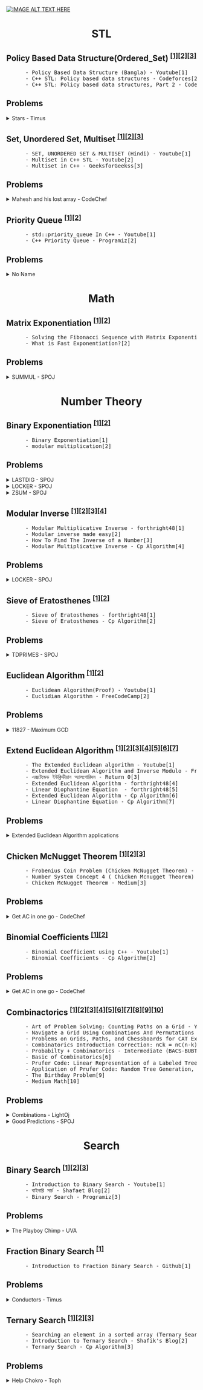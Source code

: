 
[![IMAGE ALT TEXT HERE](https://github.com/Anikcb/Programming/blob/main/Data/you1.png?raw=true)](https://youtu.be/4Fbd59j_PRI)



<h1 align="center">STL</h1>


## Policy Based Data Structure(Ordered_Set) <sup>[[1]](https://youtu.be/MiBrJTNOEP0)</sup><sup>[[2]](https://codeforces.com/blog/entry/11080)</sup><sup>[[3]](https://codeforces.com/blog/entry/13279)</sup>
<pre>
      - Policy Based Data Structure (Bangla) - Youtube[1]
      - C++ STL: Policy based data structures - Codeforces[2]
      - C++ STL: Policy based data structures, Part 2 - Codeforces[3]
</pre> 
## Problems
<details>
  <summary>Stars - Timus</summary>

  <blockquote>

  ```sh
  https://acm.timus.ru/problem.aspx?space=1&num=1028
  ```
        
 <details>

  <summary>Solution</summary>
  
  <blockquote>
  
  ```c++
  
     ordered_set s;
     ll n;
     cin>>n;
     for(ll i=1;i<=n;i++)
     {
         ll a,b;
         cin>>a>>b;
         s.insert(make_pair(a,b));
         ll pos=s.order_of_key(make_pair(a,b));
         A[pos]++;
     }
     for(ll i=0;i<n;i++)cout<<A[i]<<endl;
        
  ```
  </blockquote>
  </details>      
      
      
      
 </blockquote>
</details>

  </details>
  
  
  
  
  
      
      
      
      
      
## Set, Unordered Set, Multiset <sup>[[1]](https://youtu.be/7mx2BasNK0w)</sup><sup>[[2]](https://youtu.be/xelzlR_OGnI)</sup><sup>[[3]](https://www.geeksforgeeks.org/multiset-in-cpp-stl/)</sup>
<pre>
      - SET, UNORDERED SET & MULTISET (Hindi) - Youtube[1]
      - Multiset in C++ STL - Youtube[2]
      - Multiset in C++ - GeeksforGeekss[3]
</pre> 
## Problems
<details>
  <summary>Mahesh and his lost array - CodeChef</summary>

  <blockquote>

  ```sh
     https://www.codechef.com/problems/ANUMLA
  ```
        
 <details>

  <summary>Solution</summary>
  
  <blockquote>
  
  ```sh
      Solve it!! 
  ```
  </blockquote>
  </details>      
      
      
      
 </blockquote>
</details>

  </details>      
  
  
  
  
  
  
  
  
  
  
  
  
  ## Priority Queue <sup>[[1]](https://youtu.be/JSqznrzWGvc)</sup><sup>[[2]](https://www.programiz.com/cpp-programming/priority-queue)</sup>
<pre>
      - std::priority_queue In C++ - Youtube[1]
      - C++ Priority Queue - Programiz[2]
</pre> 
## Problems
<details>
  <summary>No Name</summary>

  <blockquote>

  ```sh
     Priority Queue is very useful to solve Graph problems
  ```
        
 <details>

  <summary>Solution</summary>
  
  <blockquote>
  
  ```sh
      There is no solution right now!!
  ```
  </blockquote>
  </details>      
      
      
      
 </blockquote>
</details>

  </details> 
  
  
  
  
  
  
  
  
  
  
  
  
  
  
  

<h1 align="center">Math</h1>

## Matrix Exponentiation <sup>[[1]](https://youtu.be/EEb6JP3NXBI)</sup><sup>[[2]](https://youtu.be/EEb6JP3NXBI)</sup>
<pre>
      - Solving the Fibonacci Sequence with Matrix Exponentiation[1]
      - What is Fast Exponentiation?[2]
</pre> 
## Problems



<details>
  <summary> SUMMUL - SPOJ </summary>

  <blockquote>
  

  <details><summary> Problem Link </summary>
  <blockquote>

  ```sh
  https://www.spoj.com/problems/SUMMUL/
  ```
  
  </blockquote>
  </details>
  
        
        
<details>

  <summary>Solutions </summary>
  

  <details><summary> Solution-1 </summary>
  <blockquote>

  ```c++
      //#include <ext/pb_ds/assoc_container.hpp>
      //#include <ext/pb_ds/tree_policy.hpp>
      //#include<bits/stdc++.h>
      #include <iomanip>
      #include <iostream>
      #include <algorithm>
      #include <cstdio>
      #include <cstdlib>
      #include <cstring>
      #include <string>
      #include <cmath>
      #include <vector>
      #include <set>
      #include <map>
      #include <unordered_set>
      #include <unordered_map>
      #include <stack>
      #include <queue>
      #include <deque>
      #include <iterator>
      #include <bitset>
      #include <assert.h>
      #include <new>
      #include <sstream>
      #include <time.h>


      //using    namespace __gnu_pbds;
      using namespace std;


      /*** Typedef ***/
      typedef long long ll;
      typedef unsigned long long ull;

      template<class T>
      inline T fastIn()
      {
          register char c = 0;
          register T a = 0;
          bool neg = false;

          while(c < 33) c = getchar();

          if(c == '-') neg = true;
          else a = c - '0';

          while(c = getchar(), c > 33)
              a = a * 10 + (c - '0');

          return (neg? -a : a);
      }

      /*** Input ***/
      #define sci1(a) scanf("%d",&a)
      #define sci2(a,b) scanf("%d %d",&a,&b)
      #define scln1(a) scanf("%lld",&a)
      #define scln2(a,b) scanf("%lld %lld",&a,&b)
      #define scln3(a,b,c) scanf("%lld %lld %lld",&a,&b,&c)


      /*** Output ***/
      #define pf1(a) printf("%d\n",a)
      #define pf2(a,b) printf("%d %d\n",a,b)
      #define pfln1(a) printf("%lld\n",a)
      #define pfln2(a,b) printf("%lld %lld\n",a,b)


      /*** Loops ***/
      #define foR0(num) for(ll i = 0; i < num; i++)
      #define foR1(num) for(ll i = 1; i <= num; i++)
      #define foRev(num) for(ll i = num - 1; i >= 0; i--)
      #define rep(i, x, n) for (ll i = x, _n = (n); i < _n; ++i)
      #define forIn(arr, num) for(ll i = 0; i < num; i++) cin>>arr[i];
      #define forIn1(arr, num) for(ll i = 1; i <= num; i++) cin>>arr[i];
      #define vpnt(ans) for(ll i = 0; i < ans.size(); i++) cout << ans[i] << (i + 1 < ans.size() ? ' ' : '\n');
      #define apnt(arr, num) for(ll i = 0; i < num; i++) cout << arr[i] << (i + 1 < num ? ' ' : '\n');


      /*** Define Values ***/

      #define     ff                first
      #define     ss                second
      #define     re                return
      #define     MP                make_pair
      #define     pb                push_back
      #define     SZ(x)             ((ll) (x).size())


      #define     EPS               10E-10
      #define     mxx               100005
      #define     MOD               1000000007
      #define     iseq(a,b)         (fabs(a-b)<EPS)
      #define     PI                3.141592653589793238462643


      #define     Ceil(a,b)         (a+b-1)/b
      #define     gcd(a, b)         __gcd(a,b)
      #define     min3(a,b,c)       min(a,min(b,c))
      #define     max3(a,b,c)       max(a,max(b,c))
      #define     lcm(a, b)         ((a)/gcd(a,b))*(b)
      #define     min4(a,b,c,d)     min(d,min(a,min(b,c)))
      #define     max4(a,b,c,d)     max(d,max(a,max(b,c)))
      #define     input             freopen("input.txt","rt", stdin)
      #define     output            freopen("output.txt","wt", stdout)


      #define     all(v)            v.begin(),v.end()
      #define     mem(nam,val)      memset(nam, val, sizeof(nam))
      #define     ps(x,y)           fixed<<setprecision(y)<<x
      #define     for2D0(n,m)       for(ll i=0;i<n;i++)for(ll j=0;j<m;j++)
      #define     for2D1(n,m)       for(ll i=1;i<=n;i++)for(ll j=1;j<=m;j++)
      #define     Unique(X)         (X).resize(unique(all(X))-(X).begin())
      #define     get_pos(c,x)      (lower_bound(c.begin(),c.end(),x)-c.begin())
      #define     get_pos_up(c,x)   (upper_bound(c.begin(),c.end(),x)-c.begin())
      #define     IOS               ios_base::sync_with_stdio(false); cin.tie(NULL); cout.tie(NULL);
      #define     for2Dpnt(arr,n,m) for(ll i=0;i<n;i++){for(ll j=0;j<m;j++)cout<<arr[i][j]<<" ";cout<<endl;}


      /*** STLs ***/
      typedef vector <ll> vll;
      typedef set <ll> sll;
      typedef multiset <ll> msll;
      typedef queue <ll> qll;
      typedef stack <ll> stll;
      typedef map <ll, ll> mll;
      typedef pair <ll, ll> pll;
      typedef vector <pair <ll , ll> > vpll;


      /*** BitWise Operations
      ///int Set(int N,int pos){return N=N | (1<<pos);}
      ///int reset(int N,int pos){return N= N & ~(1<<pos);}
      ///bool check(int N,int pos){return (bool)(N & (1<<pos));}
      ***/


      /*** Grids
      ///const int fx[] = {+1,-1,+0,+0};
      ///const int fy[] = {+0,+0,+1,-1};
      ///const int fx[] = {+0,+0,+1,-1,-1,+1,-1,+1}; ///King's move
      ///const int fy[] = {-1,+1,+0,+0,+1,+1,-1,-1}; ///king's Move
      ///const int fx[] = {-2,-2,-1,-1,+1,+1,+2,+2}; ///knight's move
      ///const int fy[] = {-1,+1,-2,+2,-2,+2,-1,+1}; ///knight's move
      ***/


      /*** Functions
      ///transform(data.begin(), data.end(), data.begin(),[](unsigned char c){ return std::tolower(c); });
      ///typedef tree<int, null_type, less<int>, rb_tree_tag, tree_order_statistics_node_update> ordered_set;
      ///ll toint(string s){ll n=0,k=1;for(int i=s.size()-1; i>=0; i--){n += ((s[i]-'0')*k);k*=10;}return n;}
      ///string tostring(ll x){string s="";while(x){s += (x%10)+'0';x/=10;}reverse(s.begin(),s.end());return s;}
      ///bool sortinrev(const pair<ll,ll> &a,const pair<ll,ll> &b)return (a.first > b.first);
      ///prime[]={2,4,2,4,6,2} //start loop from 29 to do prime factorization
      ///auto it = lower_bound(my_multiset.begin(), my_multiset.end(), 3);
      ///const auto pos = distance(my_multiset.begin(), it);
      ///priority_queue< pll ,vector<pll>,greater<pll> >p;
      ///lower_bound(all(v),r+1)-lower_bound(all(v),l);
      ///cout<<*X.find_by_order(0)<<endl;
      ///cout<<X.order_of_key(-5)<<endl;
      ///set< pair<int,int> >s;
      ///pair<int,int> p={3,2};
      ///auto lb=lower_bound(s.begin(),s.end(),p);
      ///cout<<(*lb).first<<" "<<(*lb).second<<endl;
      ***/


      /*** Some Prints ***/
      #define en cout << '\n';
      #define no cout << "NO" << '\n'
      #define yes cout << "YES" << '\n'


      //__uint128_t
      ll A[mxx*10];
      ll B[mxx*10];


      int main()
      {
          IOS;
          ll tst=1;
          //cin>>tst;
          for(ll tt=1; tt<=tst; tt++)
          {
              //code





















          }


          return 0;
      }

  ```
  
  </blockquote>
  </details>
        
  <details><summary> Solution-2 </summary>
  <blockquote>

  ```c++
    int whatIsLove() {
      //Comment
    }
  ```
  
  </blockquote>
  </details>
  

</details>   

</details>


        
        
        
<h1 align="center">Number Theory</h1>

## Binary Exponentiation <sup>[[1]](https://cp-algorithms.com/algebra/binary-exp.html)</sup><sup>[[2]](https://cs.stackexchange.com/questions/77016/modular-multiplication)</sup>
<pre>
      - Binary Exponentiation[1]
      - modular multiplication[2]
</pre>
## Problems

<details>
  <summary> LASTDIG - SPOJ </summary>

  <blockquote>
  

  ```sh
  https://www.spoj.com/problems/LASTDIG/
  ```
     
        
<details>

  <summary>Solutions</summary>
  

  <details><summary> Solution-1 </summary>
  <blockquote>

  ```c++
      #include<iostream>
      using namespace std;


      #define          ll     long long int
      void FLASH() {ios_base::sync_with_stdio(false); cin.tie(NULL); cout.tie(NULL);}


      ll bigmod ( ll a, ll p, ll m )
      {
          ll res = 1;
          ll x = a%m;
          if(x==0)return 0;

          while ( p )
          {
              if ( p & 1 )
              {
                  res = ( res * x ) % m;
              }
              x = ( x * x ) % m;
              p = p >> 1;
          }

          return res;
      }

      int main()
      {
           FLASH();
           ll t;
           cin>>t;
           while(t--)
           {
               ll a,b;
               cin>>a>>b;
               cout<<bigmod(a,b,10)<<endl;
           }



          return 0;
      }

  ```
  
  </blockquote>
  </details>
  </details>
</details>
       
        
        
<details>
  <summary> LOCKER - SPOJ </summary>

  <blockquote>

  ```sh
  https://www.spoj.com/problems/LOCKER/
  ```
        
 <details>

  <summary>Solution</summary>
  
  <blockquote>
  
  ```sh
  https://palak001.medium.com/spoj-locker-magic-of-the-locker-a758bccf432f
  ```
  </blockquote>
  </details>      
      
      
      
 </blockquote>
</details>

  </details>
      
      
      
      
      
<details>
  <summary> ZSUM - SPOJ </summary>

  <blockquote>
  

  ```sh
 https://www.spoj.com/problems/ZSUM/
  ```
     
        
<details>

  <summary>Solutions</summary>
  

  <details><summary> Solution-1 </summary>
  <blockquote>

  ```c++
      
      #include <iomanip>
      #include <iostream>
      #include <algorithm>
      #include <cstdio>
      #include <cstdlib>
      #include <cstring>
      #include <string>
      #include <cmath>
      #include <vector>
      #include <set>
      #include <map>
      #include <unordered_set>
      #include <unordered_map>
      #include <stack>
      #include <queue>
      #include <deque>
      #include <iterator>
      #include <bitset>
      #include <assert.h>
      #include <new>
      #include <sstream>
      #include <time.h>


      using namespace std;
      typedef long long ll;
      #define     re                return
      #define     IOS               ios_base::sync_with_stdio(false); cin.tie(NULL); cout.tie(NULL);




      ll bigmod(ll a,ll p,ll m)
      {
          ll x=a%m,res=1;
          if(x==0)re 0;
          while(p){
              if(p&1)res = (res*x)%m;
              x = (x*x)%m;
              p>>=1;
          }
          re res;
      }


      int main()
      {
          IOS;
          ll tst=1;
          //cin>>tst;
          for(ll tt=1;  ;tt++)
          {
              //code
              ll n,k;
              cin>>n>>k;
              if(!n && !k)break;
              ll val=(2*bigmod(n-1,k,MOD))%MOD + bigmod(n,k,MOD) + (2*bigmod(n-1,n-1,MOD))%MOD + bigmod(n,n,MOD);
              cout<<val%MOD<<endl;

          }


          return 0;
      }


  ```
  
  </blockquote>
  </details>
  </details>
</details>      
      
## Modular Inverse <sup>[[1]](https://forthright48.com/modular-multiplicative-inverse/?fbclid=IwAR0GqrqHtTnIuSGQ1ii8lqELD9f8mqc0tJPhpJM7L6ufe5IlpndQt6jHqYo)</sup><sup>[[2]](https://www.youtube.com/watch?v=mgvA3z-vOzc&t=61s&ab_channel=RandellHeyman)</sup><sup>[[3]](https://www.youtube.com/watch?v=shaQZg8bqUM&t=8s&ab_channel=LearnMathTutorials)</sup><sup>[[4]](https://cp-algorithms.com/algebra/module-inverse.html)</sup>
<pre>
      - Modular Multiplicative Inverse - forthright48[1]
      - Modular inverse made easy[2]
      - How To Find The Inverse of a Number[3]
      - Modular Multiplicative Inverse - Cp Algorithm[4]
</pre> 
## Problems
<details>
  <summary> LOCKER - SPOJ </summary>

  <blockquote>

  ```sh
  https://www.spoj.com/problems/LOCKER/
  ```
        
 <details>

  <summary>Solution</summary>
  
  <blockquote>
  
  ```sh
  https://palak001.medium.com/spoj-locker-magic-of-the-locker-a758bccf432f
  ```
  </blockquote>
  </details>      
      
      
      
 </blockquote>
</details>

  </details>
        
        
 
        
        
        
        
## Sieve of Eratosthenes <sup>[[1]](https://forthright48.com/sieve-of-eratosthenes-generating-primes/)</sup><sup>[[2]](https://cp-algorithms.com/algebra/sieve-of-eratosthenes.html)</sup>
<pre>
      - Sieve of Eratosthenes - forthright48[1]
      - Sieve of Eratosthenes - Cp Algorithm[2]
</pre> 
## Problems
<details>
  <summary> TDPRIMES - SPOJ </summary>

  <blockquote>

  ```sh
  https://www.spoj.com/problems/TDPRIMES/
  ```
        
 <details>

  <summary>Solution</summary>
  
  <blockquote>
  
  ```sh
  https://ideone.com/k3Ykm0
  ```
  </blockquote>
  </details>      
      
      
      
 </blockquote>
</details>

  </details>
        
        
        
        
        
        
        
        
        
        
## Euclidean Algorithm <sup>[[1]](https://youtu.be/H_2_nqKAZ5w)</sup><sup>[[2]](https://www.freecodecamp.org/news/euclidian-gcd-algorithm-greatest-common-divisor/)</sup>
<pre>
      - Euclidean Algorithm(Proof) - Youtube[1]
      - Euclidian Algorithm - FreeCodeCamp[2]
</pre> 
## Problems
<details>
  <summary>11827 - Maximum GCD </summary>

  <blockquote>

  ```sh
  https://onlinejudge.org/index.php?option=onlinejudge&Itemid=8&page=show_problem&problem=2927
  ```
        
 <details>

  <summary>Solution</summary>
  
  <blockquote>
  
  ```sh
  Solve it!!
  ```
  </blockquote>
  </details>      
      
      
      
 </blockquote>
</details>

  </details>        
        
        

        
        
        
        
        
        
        
        
        
        
        
        
        
        
        
        
## Extend Euclidean Algorithm <sup>[[1]](https://youtu.be/hB34-GSDT3k)</sup><sup>[[2]](https://www.youtube.com/watch?v=fz1vxq5ts5I&t=47s&ab_channel=EmilyS)</sup><sup>[[3]](https://returnzerooo.wordpress.com/2017/08/12/%E0%A6%8F%E0%A6%95%E0%A7%8D%E0%A6%B8%E0%A6%9F%E0%A7%87%E0%A6%A8%E0%A7%8D%E0%A6%A1%E0%A7%87%E0%A6%A1-%E0%A6%87%E0%A6%89%E0%A6%95%E0%A7%8D%E0%A6%B2%E0%A6%BF%E0%A6%A1%E0%A7%80%E0%A7%9F%E0%A6%BE%E0%A6%A8/)</sup><sup>[[4]](https://forthright48.com/extended-euclidean-algorithm/)</sup><sup>[[5]](https://forthright48.com/linear-diophantine-equation/)</sup><sup>[[6]](https://cp-algorithms.com/algebra/extended-euclid-algorithm.html)</sup><sup>[[7]](https://cp-algorithms.com/algebra/linear-diophantine-equation.html)</sup>
<pre>
      - The Extended Euclidean algorithm - Youtube[1]
      - Extended Euclidean Algorithm and Inverse Modulo - FreeCodeCamp[2]
      - এক্সটেন্ডেড ইউক্লিডীয়ান অ্যালগোরিদম - Return 0[3]
      - Extended Euclidean Algorithm - forthright48[4]
      - Linear Diophantine Equation  - forthright48[5]
      - Extended Euclidean Algorithm - Cp Algorithm[6]
      - Linear Diophantine Equation - Cp Algorithm[7]
</pre> 
## Problems
<details>
  <summary> Extended Euclidean Algorithm applications</summary>

  <blockquote>

  ```sh
  https://codeforces.com/blog/entry/10575?locale=en
  ```
        
 <details>

  <summary>Solution</summary>
  
  <blockquote>
  
  ```sh
  Solve them!!
  ```
  </blockquote>
  </details>      
      
      
      
 </blockquote>
</details>

  </details>         
        
        
        
        
        
        
        
        
        
        
        
        
        
## Chicken McNugget Theorem <sup>[[1]](https://www.youtube.com/watch?v=SLyVAR3JV5A)</sup><sup>[[2]](https://www.youtube.com/watch?v=VUKTtptZpQs&ab_channel=ELITESGRID-CATPREP)</sup><sup>[[3]](https://www.cantorsparadise.com/chicken-mcnugget-theorem-1df48d273a57)</sup>
<pre>
      - Frobenius Coin Problem (Chicken McNugget Theorem) - Youtube[1]
      - Number System Concept 4 ( Chicken Mcnugget Theorem) - Youtube[2]
      - Chicken McNugget Theorem - Medium[3]
</pre> 
## Problems
<details>
  <summary>Get AC in one go - CodeChef</summary>

  <blockquote>

  ```sh
  https://www.codechef.com/problems/COPR16G
  ```
        
 <details>

  <summary>Solution</summary>
  
  <blockquote>
  
  ```sh
  https://www.codechef.com/viewsolution/63102204
  ```
  </blockquote>
  </details>      
      
      
      
 </blockquote>
</details>

  </details>  
        
        
        
        
        
        
        
        
        
        
        
        
        
        
## Binomial Coefficients <sup>[[1]](https://www.youtube.com/watch?v=o-ZtGGXLogE&ab_channel=CodeWhoop)</sup><sup>[[2]](https://cp-algorithms.com/combinatorics/binomial-coefficients.html)</sup>
<pre>
      - Binomial Coefficient using C++ - Youtube[1]
      - Binomial Coefficients - Cp Algorithm[2]
</pre> 
## Problems
<details>
  <summary>Get AC in one go - CodeChef</summary>

  <blockquote>

  ```sh
  https://www.codechef.com/problems/COPR16G
  ```
        
 <details>

  <summary>Solution</summary>
  
  <blockquote>
  
  ```sh
  https://www.codechef.com/viewsolution/63102204
  ```
  </blockquote>
  </details>      
      
      
      
 </blockquote>
</details>

  </details>          
        
        
        
        
        
        
       
        
        
        
        
                
## Combinactorics <sup>[[1]](https://youtu.be/M8BYckxI8_U)</sup><sup>[[2]](https://betterexplained.com/articles/navigate-a-grid-using-combinations-and-permutations/)</sup><sup>[[3]](https://www.handakafunda.com/problems-on-grids-paths-and-chessboards-for-cat-exam/)</sup><sup>[[4]](https://youtu.be/mAvGUFlAJwQ)</sup><sup>[[5]](https://youtu.be/FuPM7OhGda0)</sup><sup>[[6]](https://www.topcoder.com/thrive/articles/Basics%20of%20Combinatorics)</sup><sup>[[7]](https://forthright48.com/prufer-code-linear-representation-of-a-labeled-tree/)</sup><sup>[[8]](https://forthright48.com/application-of-prufer-code-random-tree-generation-cayleys-formula-and-building-tree-from-degree-count/)</sup><sup>[[9]](https://medium.com/i-math/the-birthday-problem-307f31a9ac6f)</sup><sup>[[10]](https://medium.com/i-math)</sup>
<pre>
      - Art of Problem Solving: Counting Paths on a Grid - Youtube[1]
      - Navigate a Grid Using Combinations And Permutations - Better Explained[2]
      - Problems on Grids, Paths, and Chessboards for CAT Exam[3]
      - Combinatorics Introduction Correction: nCk = nC(n-k)[Bangla][4]
      - Probabilty + Combinatorics - Intermediate (BACS-BUBT National Programming Camp, 2017)[Bangla][5]
      - Basic of Combinatorics[6]
      - Prufer Code: Linear Representation of a Labeled Tree[7]
      - Application of Prufer Code: Random Tree Generation, Cayley’s Formula and Building Tree from Degree Count[8]
      - The Birthday Problem[9]
      - Medium Math[10]
</pre> 
## Problems
<details>
  <summary>Combinations - LightOj</summary>

  <blockquote>

  ```sh
  https://lightoj.com/problem/combinations
  ```
        
 <details>

  <summary>Solution</summary>
  
  <blockquote>
  
  ```c++
      ll A[1000000];
      map<ll,vector<ll> >ps;
      void fact()
      {
          A[0]=A[1]=1;
          for(ll i=2;i<=1e6+2;i++)
          {
              A[i]=((A[i-1]%MOD)*i)%MOD;
          }
      }

      ll bigmod ( ll a, ll p, ll m )
      {
          ll res = 1;
          ll x = a;

          while ( p )
          {
              if ( p & 1 ) //p is odd
              {
                  res = ( res * x ) % m;
              }
              x = ( x * x ) % m;
              p = p >> 1;
          }

          return res;
      }

      int main()
      {
           fact();
           ll t;
           cin>>t;
           for(ll j=1;j<=t;j++)
           {
               ll n,r;
               cin>>n>>r;
               cout<<"Case "<<j<<": ";
               ll a=((A[n-r]%MOD)*(A[r]%MOD))%MOD;
               ll b=((A[n]%MOD)*(bigmod(a,MOD-2,MOD)))%MOD;
               cout<<b<<endl;
           }


          return 0;
      }
  ```
  </blockquote>
  </details>      
      
      
      
 </blockquote>
</details>

  </details>
      
<details>
  <summary>Good Predictions - SPOJ</summary>

  <blockquote>

  ```sh
 https://www.spoj.com/problems/GOODB/
  ```
        
 <details>

  <summary>Solution</summary>
  
  <blockquote>
  
  ```sh
       Solve it!!
  ```
  </blockquote>
  </details>      
      
      
      
 </blockquote>
</details>

  </details>
        
        
        
<h1 align="center">Search</h1>     
        
## Binary Search <sup>[[1]](https://youtu.be/6ysjqCUv3K4)</sup><sup>[[2]](http://www.shafaetsplanet.com/?p=2279)</sup><sup>[[3]](https://www.programiz.com/dsa/binary-search)</sup>
<pre>
      - Introduction to Binary Search - Youtube[1]
      - বাইনারি সার্চ - Shafaet Blog[2]
      - Binary Search - Programiz[3]
</pre> 
## Problems
<details>
  <summary>The Playboy Chimp - UVA</summary>

  <blockquote>

  ```sh
  https://onlinejudge.org/index.php?option=onlinejudge&Itemid=8&page=show_problem&problem=1552
  ```
        
 <details>

  <summary>Solution</summary>
  
  <blockquote>
  
  ```sh
     Solve it!!
  ```
  </blockquote>
  </details>      
      
      
      
 </blockquote>
</details>

  </details>   
        
        
        
 
        
        
        
        
        
        
        
        
## Fraction Binary Search <sup>[[1]](https://github.com/ShahjalalShohag/code-library/blob/master/Miscellaneous/Fraction%20Binary%20Search.cpp)</sup>
<pre>
      - Introduction to Fraction Binary Search - Github[1]
</pre> 
## Problems
<details>
  <summary>Conductors - Timus</summary>

  <blockquote>

  ```sh
  https://acm.timus.ru/problem.aspx?space=1&num=1011
  ```
        
 <details>

  <summary>Solution</summary>
  
  <blockquote>
  
  ```sh
     Solve it!!
  ```
  </blockquote>
  </details>      
      
      
      
 </blockquote>
</details>

  </details> 
        
        
        
        
        
        
        
        
## Ternary Search <sup>[[1]](https://youtu.be/INa9L56heHE)</sup><sup>[[2]](https://eshafik.wordpress.com/2017/08/07/ternary-search/#more-161)</sup><sup>[[3]](https://cp-algorithms.com/num_methods/ternary_search.html)</sup>
<pre>
      - Searching an element in a sorted array (Ternary Search) - Youtube[1]
      - Introduction to Ternary Search - Shafik's Blog[2]
      - Ternary Search - Cp Algorithm[3]
</pre> 
## Problems
<details>
  <summary>Help Chokro - Toph</summary>

  <blockquote>

  ```sh
  https://toph.co/p/help-chokro
  ```
        
 <details>

  <summary>Solution</summary>
  
  <blockquote>
  
  ```sh
     Solve it!!
  ```
  </blockquote>
  </details>      
      
      
      
 </blockquote>
</details>

  </details>  
        
        
        
        
        
                
        
        

